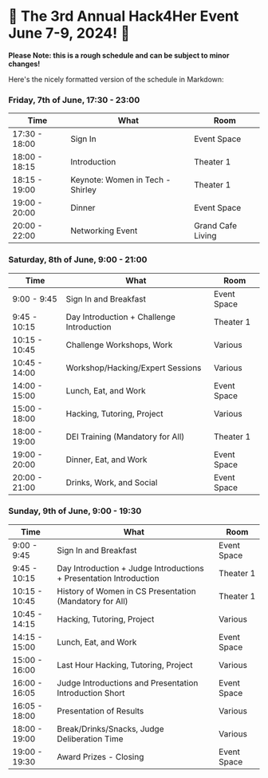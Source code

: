 # 🌟 The 3rd Annual Hack4Her Event June 7-9, 2024! 🌟

**Please Note: this is a rough schedule and can be subject to minor changes!**

Here's the nicely formatted version of the schedule in Markdown:

### Friday, 7th of June, 17:30 - 23:00



| Time       | What                           | Room       |
|------------|--------------------------------|------------|
| 17:30 - 18:00 | Sign In                      | Event Space  |
| 18:00 - 18:15 | Introduction                 | Theater 1 |
| 18:15 - 19:00 | Keynote: Women in Tech - Shirley | Theater 1 |
| 19:00 - 20:00 | Dinner                       | Event Space |
| 20:00 - 22:00 | Networking Event             | Grand Cafe Living  |

### Saturday, 8th of June, 9:00 - 21:00

| Time         | What                               | Room       |
|--------------|------------------------------------|------------|
| 9:00 - 9:45  | Sign In and Breakfast              | Event Space |
| 9:45 - 10:15 | Day Introduction + Challenge Introduction | Theater 1   |
| 10:15 - 10:45 | Challenge Workshops, Work         | Various  |
| 10:45 - 14:00 | Workshop/Hacking/Expert Sessions  | Various    |
| 14:00 - 15:00 | Lunch, Eat, and Work              | Event Space |
| 15:00 - 18:00 | Hacking, Tutoring, Project        | Various    |
| 18:00 - 19:00 | DEI Training (Mandatory for All)  | Theater 1  |
| 19:00 - 20:00 | Dinner, Eat, and Work             | Event Space |
| 20:00 - 21:00 | Drinks, Work, and Social          | Event Space    |

### Sunday, 9th of June, 9:00 - 19:30

| Time         | What                                  | Room       |
|--------------|---------------------------------------|------------|
| 9:00 - 9:45  | Sign In and Breakfast                 | Event Space |
| 9:45 - 10:15 | Day Introduction + Judge Introductions + Presentation Introduction | Theater 1  |
| 10:15 - 10:45 | History of Women in CS Presentation (Mandatory for All) | Theater 1 |
| 10:45 - 14:15 | Hacking, Tutoring, Project           | Various    |
| 14:15 - 15:00 | Lunch, Eat, and Work                 | Event Space |
| 15:00 - 16:00 | Last Hour Hacking, Tutoring, Project | Various    |
| 16:00 - 16:05 | Judge Introductions and Presentation Introduction Short | Event Space  |
| 16:05 - 18:00 | Presentation of Results              | Various |
| 18:00 - 19:00 | Break/Drinks/Snacks, Judge Deliberation Time | Various |
| 19:00 - 19:30 | Award Prizes - Closing               | Event Space  |
